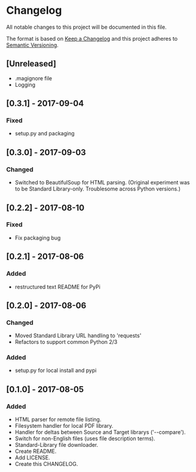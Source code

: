 # Changelog
All notable changes to this project will be documented in this file.

The format is based on [Keep a Changelog](http://keepachangelog.com/en/1.0.0/)
and this project adheres to [Semantic Versioning](http://semver.org/spec/v2.0.0.html).

## [Unreleased]
- .magignore file
- Logging

## [0.3.1] - 2017-09-04
### Fixed
- setup.py and packaging 

## [0.3.0] - 2017-09-03
### Changed
- Switched to BeautifulSoup for HTML parsing.  (Original experiment was to be Standard Library-only.  Troublesome across Python versions.)

## [0.2.2] - 2017-08-10
### Fixed
- Fix packaging bug

## [0.2.1] - 2017-08-06
### Added
- restructured text README for PyPi

## [0.2.0] - 2017-08-06
### Changed
- Moved Standard Library URL handling to 'requests'
- Refactors to support common Python 2/3

### Added
- setup.py for local install and pypi

## [0.1.0] - 2017-08-05
### Added
- HTML parser for remote file listing.
- Filesystem handler for local PDF library.
- Handler for deltas between Source and Target librarys ('--compare').
- Switch for non-English files (uses file description terms).
- Standard-Library file downloader.
- Create README.
- Add LICENSE.
- Create this CHANGELOG.